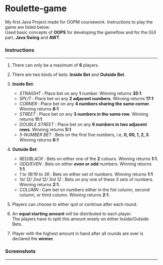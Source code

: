 # Roulette-game
My first Java Project made for OOPM coursework. Instructions to play the game are listed below.  
Used basic concepts of **OOPS** for developing the gameflow and for the GUI part, **Java Swing** and **AWT**.

### Instructions
---
1. There can only be a maximum of **6** players.  
2. There are two kinds of bets:  **Inside Bet** and **Outside Bet**. 

3. **Inside Bet**:  
   * *STRAIGHT* :  Place bet on any **1** number. Winning returns **35:1**  
   * *SPLIT* :  Place bet on any **2 adjacent numbers**. Winning returns **17:1**  
   * *CORNER* : Place bet on any **4 numbers sharing the same corner**. Winning returns **8:1**  
   * *STREET* :  Place bet on any **3 numbers in the same row**. Winning returns **11:1**  
   * *DOUBLE STREET* : Place bet on any **6 numbers in two adjacent rows**. Winning returns **5:1**  
   * *5-NUMBER BET* : Bets on the first five numbers, i.e, **0, 00, 1, 2, 3**. Winning returns **6:1**  
   
4. **Outside Bet**:
   * *RED/BLACK* : Bets on either one of the **2** colours. Winning returns **1:1**.
   * *ODD/EVEN* : Bets on either **even or odd** numbers. Winning returns **1:1**.
   * *1 to 18/19 to 36* : Bets on either set of numbers. Winning returns **1:1**
   * *1st 12/ 2nd 12/ 3rd 12* : Bets on any one of these 3 sets of numbers. Winning returns **2:1**.
   * *COLUMN* : Cam bet on numbers either in the fist column, second column, or third column. Winning returns **2:1**. 
   
5. Players can choose to either quit or continue after each round.  
6. An **equal starting amount** will be distributed to each player.  
   The players have to split this amount wisely on either Inside/Outside Bets.  
   
7. Player with the highest amount in hand after all rounds are over is declared the **winner**.

### Screenshots
---
                
